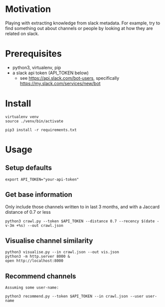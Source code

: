 # Motivation

Playing with extracting knowledge from slack metadata. For example, try to find something out about channels
or people by looking at how they are related on slack.

# Prerequisites

* python3, virtualenv, pip
* a slack api token (API_TOKEN below)
    * see https://api.slack.com/bot-users, specifically https://my.slack.com/services/new/bot

# Install

    virtualenv venv
    source ./venv/bin/activate

    pip3 install -r requirements.txt

# Usage

## Setup defaults

    export API_TOKEN="your-api-token"

## Get base information

Only include those channels written to in last 3 months, and with a Jaccard distance of 0.7 or less

    python3 crawl.py --token $API_TOKEN --distance 0.7 --recency $(date -v-3m +%s) --out crawl.json

## Visualise channel similarity

    python3 visualise.py --in crawl.json --out vis.json
    python3 -m http.server 8000 &
    open http://localhost:8000
    
## Recommend channels

    Assuming some user-name:

    python3 recommend.py --token $API_TOKEN --in crawl.json --user user-name
